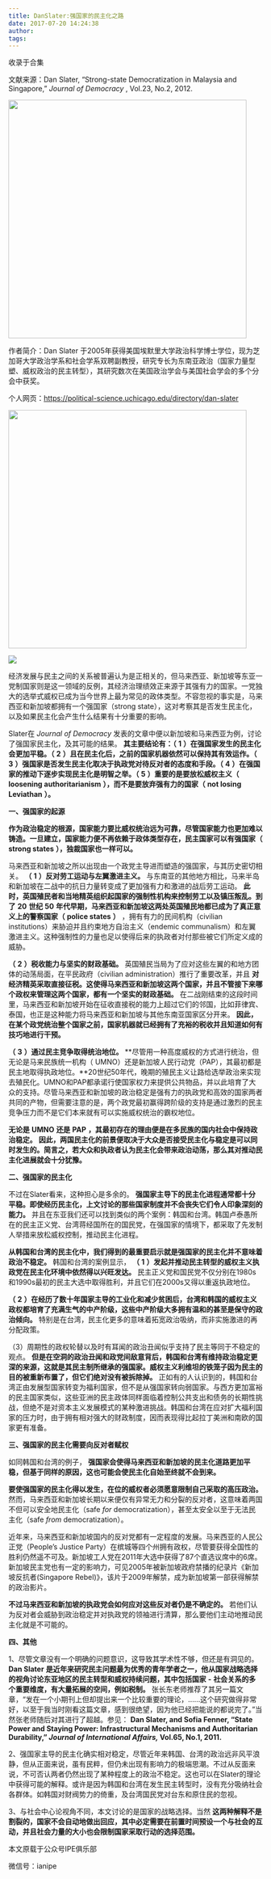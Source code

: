 ```yaml
---
title: DanSlater:强国家的民主化之路
date: 2017-07-20 14:24:38
author: 
tags: 
---
```



收录于合集

文献来源：Dan Slater, “Strong-state Democratization in Malaysia and Singapore,”
_Journal of Democracy_ , Vol.23, No.2, 2012.

<img src='/images/660/2.png' width='472px' />

作者简介：Dan Slater
于2005年获得美国埃默里大学政治科学博士学位，现为芝加哥大学政治学系和社会学系双聘副教授，研究专长为东南亚政治（国家力量型塑、威权政治的民主转型），其研究数次在美国政治学会与美国社会学会的多个分会中获奖。

个人网页：https://political-science.uchicago.edu/directory/dan-slater

<img src='/images/660/3.png' width='472px' />

![](/images/660/4.jpeg)

经济发展与民主之间的关系被普遍认为是正相关的，但马来西亚、新加坡等东亚一党制国家则是这一领域的反例，其经济治理绩效正来源于其强有力的国家。一党独大的选举式威权已成为当今世界上最为常见的政体类型。不容忽视的事实是，马来西亚和新加坡都拥有一个强国家（strong
state），这对考察其是否发生民主化，以及如果民主化会产生什么结果有十分重要的影响。

Slater在 _Journal of Democracy_ 发表的文章中便以新加坡和马来西亚为例，讨论了强国家民主化，及其可能的结果。
**其主要结论有：（** **1** **）在强国家发生的民主化会更加平稳。（** **2**
**）且在民主化后，之前的国家机器依然可以保持其有效运作。（** **3** **）强国家是否发生民主化取决于执政党对待反对者的态度和手段。（**
**4** **）在强国家的推动下逐步实现民主化是明智之举。（** **5** **）重要的是要放松威权主义（** **loosening
authoritarianism** **），而不是要放弃强有力的国家（** **not losing Leviathan** **）。**

**一、强国家的起源**

**作为政治稳定的根源，国家能力要比威权统治远为可靠，尽管国家能力也更加难以铸造。一旦建立，国家能力便不再依赖于政体类型存在，民主国家可以有强国家（**
**strong states** **），独裁国家也一样可以。**

马来西亚和新加坡之所以出现由一个政党主导进而塑造的强国家，与其历史密切相关。 **（** **1** **）反对劳工运动与左翼激进主义。**
与东南亚的其他地方相比，马来半岛和新加坡在二战中的抗日力量转变成了更加强有力和激进的战后劳工运动。
**此时，英国殖民者和当地精英组织起国家的强制性机构来控制劳工以及镇压叛乱。到了** **20** **世纪** **50**
**年代早期，马来西亚和新加坡这两处英国殖民地都已成为了真正意义上的警察国家（** **police states** **）**
，拥有有力的民间机构（civilian institutions）来胁迫并且约束地方自治主义（endemic
communalism）和左翼激进主义。这种强制性的力量也足以使得后来的执政者对付那些被它们所定义成的威胁。

**（** **2** **）税收能力与坚实的财政基础。** 英国殖民当局为了应对这些左翼的和地方团体的动荡局面，在平民政府（civilian
administration）推行了重要改革，并且
**对经济精英采取直接征税。这使得马来西亚和新加坡这两个国家，并且不管接下来哪个政权来管理这两个国家，都有一个坚实的财政基础。**
在二战刚结束的这段时间里，马来西亚和新加坡开始在征收直接税的能力上超过它们的邻国，比如菲律宾、泰国，也正是这种能力将马来西亚和新加坡与其他东南亚国家区分开来。
**因此，在某个政党统治整个国家之前，国家机器就已经拥有了充裕的税收并且知道如何有技巧地进行干预。**

**（** **3** **）通过民主竞争取得统治地位。** **尽管用一种高度威权的方式进行统治，但无论是马来民族统一机构（
UMNO）还是新加坡人民行动党（PAP），其最初都是民主地取得执政地位。**20世纪50年代，晚期的殖民主义让路给选举政治来实现去殖民化。UMNO和PAP都承诺行使国家权力来提供公共物品，并以此培育了大众的支持。尽管马来西亚和新加坡的政治稳定是强有力的执政党和高效的国家两者共同的产物，但需要注意的是，两个政党最初赢得跨阶级的支持是通过激烈的民主竞争压力而不是它们本来就有可以实施威权统治的霸权地位。

**无论是** **UMNO** **还是** **PAP** **，其最初存在的理由便是在多民族的国内社会中保持政治稳定。**
**因此，两国民主化的前景便取决于大众是否接受民主化与稳定是可以同时发生的。简言之，若大众和执政者认为民主化会带来政治动荡，那么其对推动民主化进展就会十分犹豫。**

**二、强国家的民主化**

不过在Slater看来，这种担心是多余的。
**强国家主导下的民主化进程通常都十分平稳。即使经历民主化，上文讨论的那些国家制度并不会丧失它们令人印象深刻的能力。**
并且在东亚我们还可以找到类似的两个案例：韩国和台湾。韩国卢泰愚所在的民主正义党、台湾蒋经国所在的国民党，在强国家的情境下，都采取了先发制人举措来放松威权控制，推动民主化进程。

**从韩国和台湾的民主化中，我们得到的最重要启示就是强国家的民主化并不意味着政治不稳定。** 韩国和台湾的案例显示， **（** **1**
**）发起并推动民主转型的威权主义执政党在民主化环境中依然得以兴旺发达。**
民主正义党和国民党不仅分别在1980s和1990s最初的民主大选中取得胜利，并且它们在2000s又得以重返执政地位。

**（** **2**
**）在经历了数十年国家主导的工业化和减少贫困后，台湾和韩国的威权主义政权都培育了充满生气的中产阶级，这些中产阶级大多拥有温和的甚至是保守的政治倾向。**
特别是在台湾，民主化更多的意味着拓宽政治吸纳，而非实施激进的再分配政策。

（3）周期性的政权轮替以及时有耳闻的政治丑闻似乎支持了民主等同于不稳定的观点。
**但是在空洞的政治丑闻和政党间敌意背后，韩国和台湾有维持政治稳定更深的来源，这就是其民主制所继承的强国家。威权主义利维坦的铁笼子因为民主的目的被重新布置了，但它们绝对没有被拆除掉。**
正如有的人认识到的，韩国和台湾正由发展型国家转变为福利国家，但不是从强国家转向弱国家。与西方更加富裕的民主国家类似，这些亚洲的民主政体同样面临着控制公共支出和债务的长期性挑战，但绝不是对资本主义发展模式的某种激进挑战。韩国和台湾在应对扩大福利国家的压力时，由于拥有相对强大的财政制度，因而表现得比起拉丁美洲和南欧的国家更有准备。

**三、强国家的民主化需要向反对者赋权**

如同韩国和台湾的例子， **强国家会使得马来西亚和新加坡的民主化道路更加平稳，但基于同样的原因，这也可能会使民主化自始至终就不会到来。**

**要使强国家的民主化得以发生，在位的威权者必须愿意限制自己采取的高压政治。**
然而，马来西亚和新加坡长期以来便仅有异常无力和分裂的反对者，这意味着两国不但可以安全地民主化（safe _for_
democratization），甚至太安全以至于无法民主化（safe _from_ democratization）。

近年来，马来西亚和新加坡国内的反对党都有一定程度的发展。马来西亚的人民公正党（People’s Justice
Party）在槟城等四个州拥有政权，尽管要获得全国性的胜利仍然遥不可及。新加坡工人党在2011年大选中获得了87个直选议席中的6席。新加坡民主党也有一定的影响力，可见2005年被新加坡政府禁播的纪录片《新加坡反抗者(Singapore
Rebel)》，该片于2009年解禁，成为新加坡第一部获得解禁的政治影片。

**不过马来西亚和新加坡的执政党会如何应对这些反对者仍是不确定的。**
若他们认为反对者会威胁到政治稳定并对执政党的领袖进行清算，那么要他们主动地推动民主化就是不可能的。

**四、其他**

1、尽管文章没有一个明确的问题意识，这导致其学术性不够，但还是有洞见的。 **Dan Slater**
**是近年来研究民主问题最为优秀的青年学者之一，他从国家战略选择的视角讨论东亚地区的民主转型和威权持续问题，其中包括国家** **-**
**社会关系的多个重要维度，有大量拓展的空间，例如税制。**
张长东老师推荐了其另一篇文章，“发在一个小期刊上但却提出来一个比较重要的理论，……这个研究做得非常好，以至于我当时刚看这篇文章，感到很绝望，因为他已经把能说的都说完了。”当然张老师随后对其进行了超越。参见：
**Dan Slater, and Sofia Fenner, “State Power and Staying Power:
Infrastructural Mechanisms and Authoritarian Durability,” _Journal of
International Affairs,_ Vol.65, No.1, 2011.**

2、强国家主导的民主化确实相对稳定，尽管近年来韩国、台湾的政治远非风平浪静，但从正面来说，虽有民粹，但仍未出现有影响力的极端思潮。不过从反面来说，不可否认两者仍然出现了某种程度上的政治不稳定。这也可以在Slater的理论中获得可能的解释。或许是因为韩国和台湾在发生民主转型时，没有充分吸纳社会各群体。如韩国对财阀势力的倚重，及台湾国民党对台东和原住民的忽视。

3、与社会中心论视角不同，本文讨论的是国家的战略选择。当然
**这两种解释不是割裂的，国家不会自动地做出回应，其中必定需要在前置时间预设一个与社会的互动，并且社会力量的大小也会限制国家采取行动的选择范围。**

  

本文原载于公众号IPE俱乐部

微信号：ianipe

